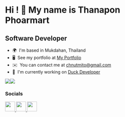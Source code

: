 Hi ! 👋 My name is Thanapon Phoarmart
==========================================================================================================================================

Software Developer
------------------

* 🌍  I'm based in Mukdahan, Thailand
* 🖥️  See my portfolio at [My Portfolio](http://sss)
* ✉️  You can contact me at [chnutmito@gmail.com](mailto:chnutmito@gmail.com)
* 🚀  I'm currently working on [Duck Developer](http://duck-developer.web.app/)

<a href="https://www.github.com/Nutmito" target="_blank" rel="noreferrer"><img
src="https://img.shields.io/github/followers/Nutmito?logo=github&style=for-the-badge&color=0891b2&labelColor=1c1917" /></a><a href="https://www.twitch.tv/nutmito1" target="_blank" rel="noreferrer"><img
src="https://img.shields.io/twitch/status/nutmito1?logo=twitchsx&style=for-the-badge&color=0891b2&labelColor=1c1917&label=TWITCH+STATUS" /></a>

### Socials

<p align="left"> <a href="https://www.github.com/Nutmito" target="_blank" rel="noreferrer"> <picture> <source media="(prefers-color-scheme: dark)" srcset="https://raw.githubusercontent.com/danielcranney/readme-generator/main/public/icons/socials/github-dark.svg" /> <source media="(prefers-color-scheme: light)" srcset="https://raw.githubusercontent.com/danielcranney/readme-generator/main/public/icons/socials/github.svg" /> <img src="https://raw.githubusercontent.com/danielcranney/readme-generator/main/public/icons/socials/github.svg" width="32" height="32" /> </picture> </a> <a href="http://www.instagram.com/nut.thxnapon" target="_blank" rel="noreferrer"> <picture> <source media="(prefers-color-scheme: dark)" srcset="undefined" /> <source media="(prefers-color-scheme: light)" srcset="https://raw.githubusercontent.com/danielcranney/readme-generator/main/public/icons/socials/instagram.svg" /> <img src="https://raw.githubusercontent.com/danielcranney/readme-generator/main/public/icons/socials/instagram.svg" width="32" height="32" /> </picture> </a> <a href="https://www.twitch.tv/nutmito1" target="_blank" rel="noreferrer"> <picture> <source media="(prefers-color-scheme: dark)" srcset="undefined" /> <source media="(prefers-color-scheme: light)" srcset="https://raw.githubusercontent.com/danielcranney/readme-generator/main/public/icons/socials/twitch.svg" /> <img src="https://raw.githubusercontent.com/danielcranney/readme-generator/main/public/icons/socials/twitch.svg" width="32" height="32" /> </picture> </a></p>
